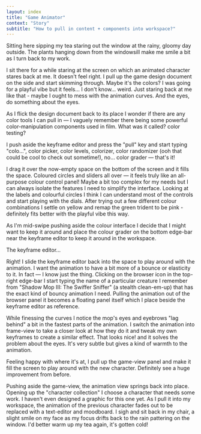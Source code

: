 ```yaml
---
layout: index
title: "Game Animator"
context: "Story"
subtitle: "How to pull in content + components into workspace?"
---
```


Sitting here sipping my tea staring out the window at the rainy, gloomy day outside. The plants hanging down from the windowsill make me smile a bit as I turn back to my work.

I sit there for a while staring at the screen on which an animated character stares back at me. It doesn't feel right. I pull up the game design document on the side and start skimming through. Maybe it's the colors? I was going for a playful vibe but it feels... I don't know... weird. Just staring back at me like that - maybe I ought to mess with the animation curves. And the eyes, do something about the eyes.

As I flick the design document back to its place I wonder if there are any color tools I can pull in — I vaguely remember there being some powerful color-manipulation components used in film. What was it called? color testing?

I push aside the keyframe editor and press the "pull" key and start typing "colo...", color picker, color levels, colorizer, color randomizer (ooh that could be cool to check out sometime!), no... color grader — that's it!

I drag it over the now-empty space on the bottom of the screen and it fills the space. Coloured circles and sliders all over — it feels truly like an all-purpose colour control panel! Maybe a bit too complex for my needs but I can always isolate the features I need to simplify the interface. Looking at the labels and colourful circles I think I can understand most of the controls and start playing with the dials. After trying out a few different colour combinations I settle on yellow and remap the green trident to be pink - definitely fits better with the playful vibe this way.

As I'm mid-swipe pushing aside the colour interface I decide that I might want to keep it around and place the colour grader on the bottom edge-bar near the keyframe editor to keep it around in the workspace.

The keyframe editor...

Right! I slide the keyframe editor back into the space to play around with the animation. I want the animation to have a bit more of a bounce or elasticity to it. In fact — I know just the thing. Clicking on the browser icon in the top-right edge-bar I start typing the name of a particular creature I remember from "Shadow Mop III: The Swiffer Sniffer" (a stealth clean-em-up) that has the exact kind of bouncy animation I need. Pulling the animation out of the browser panel it becomes a floating panel itself which I place beside the keyframe editor as reference.

While finessing the curves I notice the mop's eyes and eyebrows "lag behind" a bit in the fastest parts of the animation. I switch the animation into frame-view to take a closer look at how they do it and tweak my own keyframes to create a similar effect. That looks nice! and it solves the problem about the eyes. It's very subtle but gives a kind of warmth to the animation.

Feeling happy with where it's at, I pull up the game-view panel and make it fill the screen to play around with the new character. Definitely see a huge improvement from before.

Pushing aside the game-view, the animation view springs back into place. Opening up the "character collection" I choose a character that needs some work. I haven't even designed a graphic for this one yet. As I pull it into my workspace, the animation of the previous character fades out to be replaced with a text-editor and moodboard. I sigh and sit back in my chair, a slight smile on my face as my focus drifts back to the rain pattering on the window. I'd better warm up my tea again, it's gotten cold!
